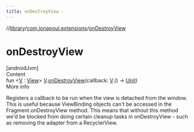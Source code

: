 ```yaml
---
title: onDestroyView -
---
```

//[library](../../index.md)/[com.jonapoul.extensions](index.md)/[onDestroyView](on-destroy-view.md)



# onDestroyView  
[androidJvm]  
Content  
fun <[V](on-destroy-view.md) : [View](https://developer.android.com/reference/kotlin/android/view/View.html)> [V](on-destroy-view.md).[onDestroyView](on-destroy-view.md)(callback: [V](on-destroy-view.md).() -> [Unit](https://kotlinlang.org/api/latest/jvm/stdlib/kotlin/-unit/index.html))  
More info  


Registers a callback to be run when the view is detached from the window. This is useful because ViewBinding objects can't be accessed in the Fragment.onDestroyView method. This means that without this method we'd be blocked from doing certain cleanup tasks in onDestroyView - such as removing the adapter from a RecyclerView.

  



